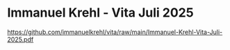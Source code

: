 # Immanuel Krehl - Vita Juli 2025
https://github.com/immanuelkrehl/vita/raw/main/Immanuel-Krehl-Vita-Juli-2025.pdf
